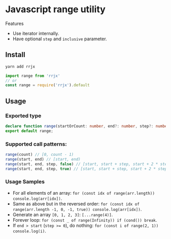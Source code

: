 # Javascript range utility

Features

- Use iterator internally.
- Have optional `step` and `inclusive` parameter.

## Install

```bash
yarn add rrjx
```

```javascript
import range from 'rrjx'
// or
const range = require('rrjx').default
```

## Usage

### Exported type

```typescript
declare function range(startOrCount: number, end?: number, step?: number, inclusive?: boolean): Generator<number, void, unknown>;
export default range;
```

### Supported call patterns:

```typescript
range(count) // [0, count - 1)
range(start, end) // [start, end)
range(start, end, step, false) // [start, start + step, start + 2 * step, ..., end)
range(start, end, step, true) // [start, start + step, start + 2 * step, ..., end]
```

### Usage Samples

- For all elements of an array: `for (const idx of range(arr.length)) console.log(arr[idx])`.
- Same as above but in the reversed order: `for (const idx of range(arr.length -1, 0, -1, true)) console.log(arr[idx])`.
- Generate an array `[0, 1, 2, 3]`: `[...range(4)]`.
- Forever loop: `for (const _ of range(Infinity)) if (cond()) break`.
- If `end > start` (`step >= 0`), do nothing: `for (const i of range(2, 1)) console.log(i)`.
